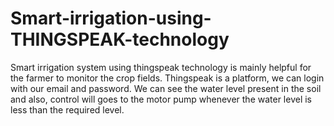 # Smart-irrigation-using-THINGSPEAK-technology
Smart irrigation system using thingspeak technology is mainly helpful for the farmer to monitor the crop fields. Thingspeak is a platform, we can login with our email and password. We can see the water level present in the soil and also, control will goes to the motor pump whenever the water level is less than the required level.
